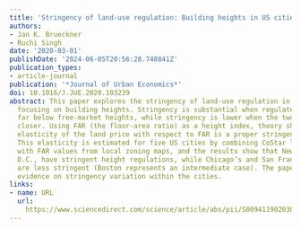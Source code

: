 ```yaml
---
title: 'Stringency of land-use regulation: Building heights in US cities'
authors:
- Jan K. Brueckner
- Ruchi Singh
date: '2020-03-01'
publishDate: '2024-06-05T20:56:28.748841Z'
publication_types:
- article-journal
publication: '*Journal of Urban Economics*'
doi: 10.1016/J.JUE.2020.103239
abstract: This paper explores the stringency of land-use regulation in US cities,
  focusing on building heights. Stringency is substantial when regulated heights are
  far below free-market heights, while stringency is lower when the two values are
  closer. Using FAR (the floor-area ratio) as a height index, theory shows that the
  elasticity of the land price with respect to FAR is a proper stringency measure.
  This elasticity is estimated for five US cities by combining CoStar land-sales data
  with FAR values from local zoning maps, and the results show that New York and Washington,
  D.C., have stringent height regulations, while Chicago’s and San Francisco’s regulations
  are less stringent (Boston represents an intermediate case). The paper also provides
  evidence on stringency variation within the cities.
links:
- name: URL
  url: 
    https://www.sciencedirect.com/science/article/abs/pii/S0094119020300103?casa_token=QD9Ynm1tf8gAAAAA:LYejRjhmvF1wc046wPtEly6aXX0QhLoEaan8rZ-f7bLX6XmvBlGSm4QbJHheq4qN7I94qX7Mkc0
---
```

